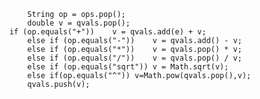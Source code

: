             String op = ops.pop();
            double v = qvals.pop();
        if (op.equals("+"))    v = qvals.add(e) + v;
            else if (op.equals("-"))    v = qvals.add() - v;
            else if (op.equals("*"))    v = qvals.pop() * v;
            else if (op.equals("/"))    v = qvals.pop() / v;
            else if (op.equals("sqrt")) v = Math.sqrt(v);
            else if(op.equals("^")) v=Math.pow(qvals.pop(),v);
            qvals.push(v);